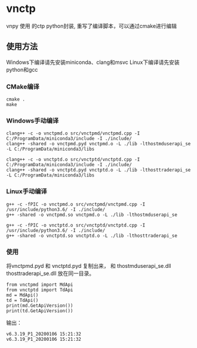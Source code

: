 # vnctp
vnpy 使用 的ctp python封装, 重写了编译脚本，可以通过cmake进行编辑

## 使用方法

Windows下编译请先安装miniconda、clang和msvc
Linux下编译请先安装python和gcc

### CMake编译

``` 
cmake .
make
```

### Windows手动编译

``` 
clang++ -c -o vnctpmd.o src/vnctpmd/vnctpmd.cpp -I C:/ProgramData/miniconda3/include -I ./include/
clang++ -shared -o vnctpmd.pyd vnctpmd.o -L ./lib -lthostmduserapi_se -L C:/ProgramData/miniconda3/libs

clang++ -c -o vnctptd.o src/vnctptd/vnctptd.cpp -I C:/ProgramData/miniconda3/include -I ./include/
clang++ -shared -o vnctptd.pyd vnctptd.o -L ./lib -lthosttraderapi_se -L C:/ProgramData/miniconda3/libs

```

### Linux手动编译

``` 
g++ -c -fPIC -o vnctpmd.o src/vnctpmd/vnctpmd.cpp -I /usr/include/python3.6/ -I ./include/
g++ -shared -o vnctpmd.so vnctpmd.o -L ./lib -lthostmduserapi_se

g++ -c -fPIC -o vnctptd.o src/vnctptd/vnctptd.cpp -I /usr/include/python3.6/ -I ./include/
g++ -shared -o vnctptd.so vnctptd.o -L ./lib -lthosttraderapi_se

```
### 使用

将vnctpmd.pyd 和 vnctptd.pyd 复制出来， 和 thostmduserapi_se.dll thosttraderapi_se.dll 放在同一目录。

```
from vnctpmd import MdApi
from vnctptd import TdApi
md = MdApi()
td = TdApi()
print(md.GetApiVersion())
print(td.GetApiVersion())
```

输出：

```
v6.3.19_P1_20200106 15:21:32
v6.3.19_P1_20200106 15:21:32
```
